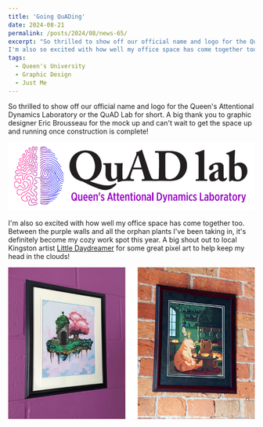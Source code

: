 ```yaml
---
title: 'Going QuADing'
date: 2024-08-21
permalink: /posts/2024/08/news-65/
excerpt: "So thrilled to show off our official name and logo for the Queen's Attentional Dynamics Laboratory or the QuAD Lab for short. A big thank you to graphic designer Eric Brousseau for the mock up and can't wait to get the space up and running once construction is complete!<br><br><img src='/images/posts/2024_08_quad.jpg'><br><br>
I'm also so excited with how well my office space has come together too. Between the purple walls and all the orphan plants I've been taking in, it's definitely become my cozy work spot this year. A big shout out to local Kingston artist <a href='https://littledaydreamer.ca/' target='_blank'>Little Daydreamer</a> for some great pixel art to help keep my head in the clouds!<br><br><img src='/images/posts/2024_08_pixel.jpg'><br><br>"
tags:
  - Queen's University
  - Graphic Design
  - Just Me
---
```


So thrilled to show off our official name and logo for the Queen's Attentional Dynamics Laboratory or the QuAD Lab for short. A big thank you to graphic designer Eric Brousseau for the mock up and can't wait to get the space up and running once construction is complete!

![internal](/images/posts/2024_08_quad.jpg)

I'm also so excited with how well my office space has come together too. Between the purple walls and all the orphan plants I've been taking in, it's definitely become my cozy work spot this year. A big shout out to local Kingston artist [Little Daydreamer](https://littledaydreamer.ca/) for some great pixel art to help keep my head in the clouds!

![internal](/images/posts/2024_08_pixel.jpg)